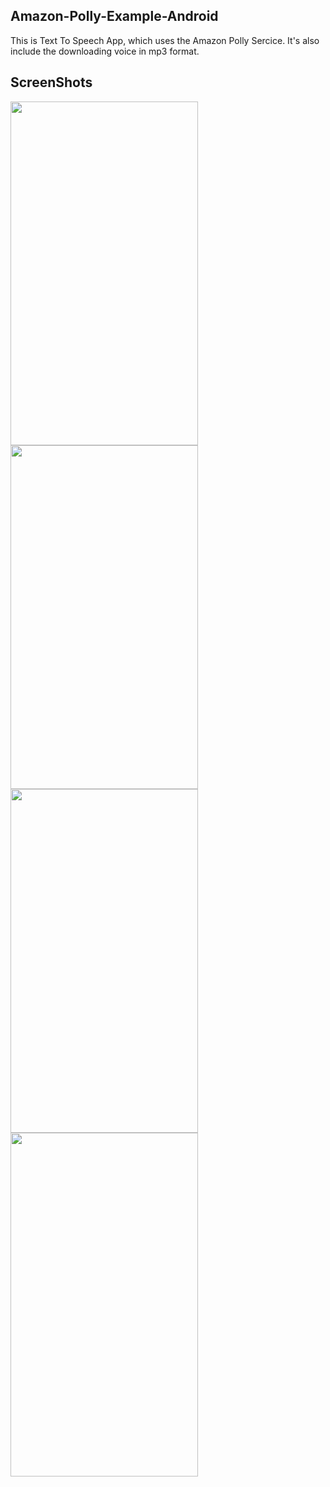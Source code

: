 ## Amazon-Polly-Example-Android

This is Text To Speech App, which uses the Amazon Polly Sercice. It's also include the downloading voice in mp3 format.

## ScreenShots

<img src="https://github.com/PritamSingh11/Amazon-Polly-Example-Android/blob/master/Screenshots/Screenshot_20190510-180451~2.png" width="300" height="550"> <img src="https://github.com/PritamSingh11/Amazon-Polly-Example-Android/blob/master/Screenshots/Screenshot_20190510-180543~2.png" width="300" height="550"> <img src="https://github.com/PritamSingh11/Amazon-Polly-Example-Android/blob/master/Screenshots/Screenshot_20190510-180609~2.png" width="300" height="550"> <img src="https://github.com/PritamSingh11/Amazon-Polly-Example-Android/blob/master/Screenshots/Screenshot_20190510-180840~2.png" width="300" height="550">

